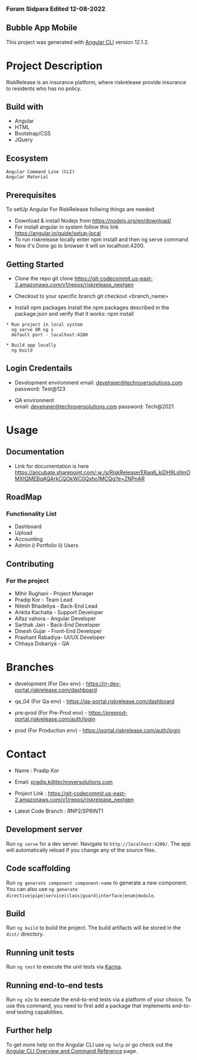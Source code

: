 ### Foram Sidpara Edited 12-08-2022

## Bubble App Mobile

This project was generated with [Angular CLI](https://github.com/angular/angular-cli) version 12.1.2.

# Project Description

RiskRelease is an insurance platform, where riskrelease provide insurance to residents who has no policy.

## Build with

* Angular
* HTML
* Bootstrap/CSS
* JQuery

## Ecosystem

    Angular Command Line (CLI)
    Angular Material
    
## Prerequisites

 To setUp Angular For RiskRelease follwing things are needed
 * Download & install Nodejs from https://nodejs.org/en/download/
 * For install angular in system  follow this link https://angular.io/guide/setup-local
 * To run riskrelease locally enter npm install and then ng serve command
 * Now it's Done go to browser it will on localhost:4200.
 

## Getting Started
   * Clone the repo
     git clone https://git-codecommit.us-east-2.amazonaws.com/v1/repos/riskrelease_nextgen
    
   * Checkout to your specific branch
     git checkout <branch_name>

   * Install npm packages
     Install the npm packages described in the package.json and verify that it works:
     npm install

    * Run project in local system
      ng serve OR ng s 
      default port - localhost:4200

    * Build app locally
      ng build     


## Login Credentails
  * Development environment
    email: developer@techroversolutions.com
    password: Test@123       

  * QA environment  
    email: developer@techroversolutions.com
    password: Tech@2021

# Usage

## Documentation

* Link for documentation is here https://ancubate.sharepoint.com/:w:/s/RiskRelease/ERaq6_kiDH9LslImOMXtQMEBqAQArkCQOkWC0Qxho1MCQg?e=ZNPnAR

## RoadMap

### Functionality List

* Dashboard
* Upload
* Accounting
* Admin
    i) Portfolio
    ii) Users

## Contributing

### For the project
* Mihir Rughani - Project Manager
* Pradip Kor - Team Lead
* Nilesh Bhadeliya - Back-End Lead
* Ankita Kachalia  - Support Developer
* Alfaz vahora - Angular Developer
* Sarthak Jain - Back-End Developer
* Dinesh Gujar - Front-End Developer
* Prashant Rabadiya- UI/UX Developer
* Chhaya Dobariya - QA

# Branches

* development (For Dev env) - https://rr-dev-portal.riskrelease.com/dashboard

* qa_04 (For Qa env) - https://qa-portal.riskrelease.com/dashboard

* pre-prod (For Pre-Prod env) - https://preprod-portal.riskrelease.com/auth/login

* prod (For Production env) - https://portal.riskrelease.com/auth/login

# Contact

* Name : Pradip Kor
* Email: pradip.k@techroversolutions.com

* Project Link : https://git-codecommit.us-east-2.amazonaws.com/v1/repos/riskrelease_nextgen
* Latest Code Branch : RNP2/SPRINT1


## Development server

Run `ng serve` for a dev server. Navigate to `http://localhost:4200/`. The app will automatically reload if you change any of the source files.

## Code scaffolding

Run `ng generate component component-name` to generate a new component. You can also use `ng generate directive|pipe|service|class|guard|interface|enum|module`.

## Build

Run `ng build` to build the project. The build artifacts will be stored in the `dist/` directory.

## Running unit tests

Run `ng test` to execute the unit tests via [Karma](https://karma-runner.github.io).

## Running end-to-end tests

Run `ng e2e` to execute the end-to-end tests via a platform of your choice. To use this command, you need to first add a package that implements end-to-end testing capabilities.

## Further help

To get more help on the Angular CLI use `ng help` or go check out the [Angular CLI Overview and Command Reference](https://angular.io/cli) page.

[contributors-shield]: https://img.shields.io/github/contributors/othneildrew/Best-README-Template.svg?style=for-the-badge
[contributors-url]: https://github.com/othneildrew/Best-README-Template/graphs/contributors
[forks-shield]: https://img.shields.io/github/forks/othneildrew/Best-README-Template.svg?style=for-the-badge
[forks-url]: https://github.com/othneildrew/Best-README-Template/network/members
[stars-shield]: https://img.shields.io/github/stars/othneildrew/Best-README-Template.svg?style=for-the-badge
[stars-url]: https://github.com/othneildrew/Best-README-Template/stargazers
[issues-shield]: https://img.shields.io/github/issues/othneildrew/Best-README-Template.svg?style=for-the-badge
[issues-url]: https://github.com/othneildrew/Best-README-Template/issues
[license-shield]: https://img.shields.io/github/license/othneildrew/Best-README-Template.svg?style=for-the-badge
[license-url]: https://github.com/othneildrew/Best-README-Template/blob/master/LICENSE.txt
[linkedin-shield]: https://img.shields.io/badge/-LinkedIn-black.svg?style=for-the-badge&logo=linkedin&colorB=555
[linkedin-url]: https://linkedin.com/in/othneildrew
[product-screenshot]: images/screenshot.png
[Next.js]: https://img.shields.io/badge/next.js-000000?style=for-the-badge&logo=nextdotjs&logoColor=white
[Next-url]: https://nextjs.org/
[React.js]: https://img.shields.io/badge/React-20232A?style=for-the-badge&logo=react&logoColor=61DAFB
[React-url]: https://reactjs.org/
[Vue.js]: https://img.shields.io/badge/Vue.js-35495E?style=for-the-badge&logo=vuedotjs&logoColor=4FC08D
[Vue-url]: https://vuejs.org/
[Angular.io]: https://img.shields.io/badge/Angular-DD0031?style=for-the-badge&logo=angular&logoColor=white
[Angular-url]: https://angular.io/
[Svelte.dev]: https://img.shields.io/badge/Svelte-4A4A55?style=for-the-badge&logo=svelte&logoColor=FF3E00
[Svelte-url]: https://svelte.dev/
[Laravel.com]: https://img.shields.io/badge/Laravel-FF2D20?style=for-the-badge&logo=laravel&logoColor=white
[Laravel-url]: https://laravel.com
[Bootstrap.com]: https://img.shields.io/badge/Bootstrap-563D7C?style=for-the-badge&logo=bootstrap&logoColor=white
[Bootstrap-url]: https://getbootstrap.com
[JQuery.com]: https://img.shields.io/badge/jQuery-0769AD?style=for-the-badge&logo=jquery&logoColor=white
[JQuery-url]: https://jquery.com 
